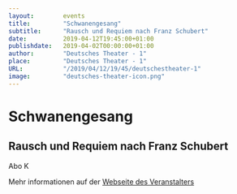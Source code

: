 ```yaml
---
layout:        events
title:         "Schwanengesang"
subtitle:      "Rausch und Requiem nach Franz Schubert"
date:          2019-04-12T19:45:00+01:00
publishdate:   2019-04-02T00:00:00+01:00
author:        "Deutsches Theater - 1"
place:         "Deutsches Theater - 1"
URL:           "/2019/04/12/19/45/deutschestheater-1"
image:         "deutsches-theater-icon.png"
---
```


Schwanengesang
===========

Rausch und Requiem nach Franz Schubert
-----------

 Abo K

Mehr informationen auf der [Webseite des Veranstalters](https://www.dt-goettingen.de/stueck/schwanengesang/)
